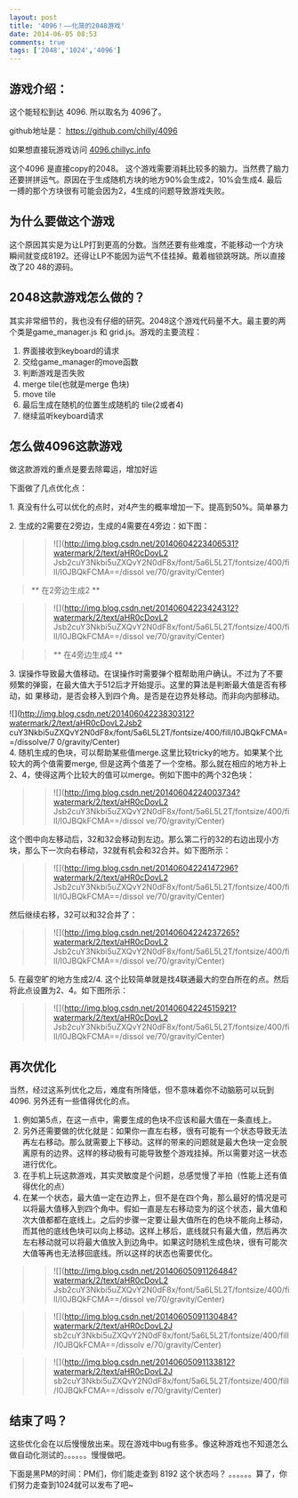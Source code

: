 ```yaml
---
layout: post
title: '4096！——化简的2048游戏'
date: 2014-06-05 08:53
comments: true
tags: ['2048','1024','4096']
---
```


##  游戏介绍：

这个能轻松到达 4096. 所以取名为 4096了。

github地址是： [ https://github.com/chilly/4096 ](https://github.com/chilly/4096)

如果想直接玩游戏访问 [ 4096.chillyc.info ](http://4096.chillyc.info)

这个4096 是直接copy的2048。 这个游戏需要消耗比较多的脑力。当然费了脑力还要拼拼运气。原因在于生成随机方块的地方90%会生成2，10%会生成4.
最后一搏的那个方块很有可能会因为2，4生成的问题导致游戏失败。

##  为什么要做这个游戏

这个原因其实是为让LP打到更高的分数。当然还要有些难度，不能移动一个方块瞬间就变成8192。还得让LP不能因为运气不佳挂掉。戴着枷锁跳呀跳。所以直接改了20
48的源码。

##  
##  2048这款游戏怎么做的？

其实非常细节的，我也没有仔细的研究。2048这个游戏代码量不大。最主要的两个类是game_manager.js 和 grid.js。游戏的主要流程：

  1. 界面接收到keyboard的请求 
  2. 交给game_manager的move函数 
  3. 判断游戏是否失败 
  4. merge tile(也就是merge 色块) 
  5. move tile 
  6. 最后生成在随机的位置生成随机的 tile(2或者4) 
  7. 继续监听keyboard请求 

##  
##  怎么做4096这款游戏

做这款游戏的重点是要去除霉运，增加好运

下面做了几点优化点：

1\. 真没有什么可以优化的点时，对4产生的概率增加一下。提高到50%。简单暴力

2\. 生成的2需要在2旁边，生成的4需要在4旁边：如下图：

> > ![](http://img.blog.csdn.net/20140604223406531?watermark/2/text/aHR0cDovL2
Jsb2cuY3Nkbi5uZXQvY2N0dF8x/font/5a6L5L2T/fontsize/400/fill/I0JBQkFCMA==/dissol
ve/70/gravity/Center)

> ** 在2旁边生成2  **

> > ![](http://img.blog.csdn.net/20140604223424312?watermark/2/text/aHR0cDovL2
Jsb2cuY3Nkbi5uZXQvY2N0dF8x/font/5a6L5L2T/fontsize/400/fill/I0JBQkFCMA==/dissol
ve/70/gravity/Center)

>>

>> ** 在4旁边生成4  **

3\. 误操作导致最大值移动。在误操作时需要弹个框帮助用户确认。不过为了不要频繁的弹窗，在最大值大于512后才开始提示。这里的算法是判断最大值是否有移动，如
果移动，是否会移入到四个角。是否是在边界处移动。而非向内部移动。

![](http://img.blog.csdn.net/20140604223830312?watermark/2/text/aHR0cDovL2Jsb2
cuY3Nkbi5uZXQvY2N0dF8x/font/5a6L5L2T/fontsize/400/fill/I0JBQkFCMA==/dissolve/7
0/gravity/Center)  
4\. 随机生成的色块，可以帮助某些值merge.这里比较tricky的地方。如果某个比较大的两个值需要merge,
但是这两个值差了一个空格。那么就在相应的地方补上2、4，使得这两个比较大的值可以merge。例如下图中的两个32色块：

> > ![](http://img.blog.csdn.net/20140604224003734?watermark/2/text/aHR0cDovL2
Jsb2cuY3Nkbi5uZXQvY2N0dF8x/font/5a6L5L2T/fontsize/400/fill/I0JBQkFCMA==/dissol
ve/70/gravity/Center)

这个图中向左移动后，32和32会移动到左边。那么第二行的32的右边出现小方块，那么下一次向右移动，32就有机会和32合并。如下图所示：

> > ![](http://img.blog.csdn.net/20140604224147296?watermark/2/text/aHR0cDovL2
Jsb2cuY3Nkbi5uZXQvY2N0dF8x/font/5a6L5L2T/fontsize/400/fill/I0JBQkFCMA==/dissol
ve/70/gravity/Center)

然后继续右移，32可以和32合并了：

> > ![](http://img.blog.csdn.net/20140604224237265?watermark/2/text/aHR0cDovL2
Jsb2cuY3Nkbi5uZXQvY2N0dF8x/font/5a6L5L2T/fontsize/400/fill/I0JBQkFCMA==/dissol
ve/70/gravity/Center)

>>

>>  
5\. 在最空旷的地方生成2/4. 这个比较简单就是找4联通最大的空白所在的点。然后将此点设置为2、4。如下图所示：

> > ![](http://img.blog.csdn.net/20140604224515921?watermark/2/text/aHR0cDovL2
Jsb2cuY3Nkbi5uZXQvY2N0dF8x/font/5a6L5L2T/fontsize/400/fill/I0JBQkFCMA==/dissol
ve/70/gravity/Center)

>>

>>  
##  
##  再次优化

当然，经过这系列优化之后，难度有所降低，但不意味着你不动脑筋可以玩到4096. 另外还有一些值得优化的点。

  1. 例如第5点，在这一点中，需要生成的色块不应该和最大值在一条直线上。 
  2. 另外还需要做的优化就是：如果你一直左右移，很有可能有一个状态导致无法再左右移动。那么就需要上下移动。这样的带来的问题就是最大色块一定会脱离原有的边界。这样的移动极有可能导致整个游戏挂掉。所以需要对这一状态进行优化。 
  3. 在手机上玩这款游戏，其实灵敏度是个问题，总感觉慢了半拍（性能上还有值得优化的点） 
  4. 在某一个状态，最大值一定在边界上，但不是在四个角，那么最好的情况是可以将最大值移入到四个角中。假如一直是左右移动变为的这个状态，最大值和次大值都都在底线上。之后的步骤一定要让最大值所在的色块不能向上移动，而其他的底线色块可以向上移动。这样上移后，底线就只有最大值，然后再次左右移动就可以将最大值放入到边角中。如果这时随机生成色块，很有可能次大值等再也无法移回底线。所以这样的状态也需要优化。   
> > ![](http://img.blog.csdn.net/20140605091126484?watermark/2/text/aHR0cDovL2
Jsb2cuY3Nkbi5uZXQvY2N0dF8x/font/5a6L5L2T/fontsize/400/fill/I0JBQkFCMA==/dissol
ve/70/gravity/Center)

>>

>> ![](http://img.blog.csdn.net/20140605091130484?watermark/2/text/aHR0cDovL2J
sb2cuY3Nkbi5uZXQvY2N0dF8x/font/5a6L5L2T/fontsize/400/fill/I0JBQkFCMA==/dissolv
e/70/gravity/Center)

>>

>> ![](http://img.blog.csdn.net/20140605091133812?watermark/2/text/aHR0cDovL2J
sb2cuY3Nkbi5uZXQvY2N0dF8x/font/5a6L5L2T/fontsize/400/fill/I0JBQkFCMA==/dissolv
e/70/gravity/Center)  
##  结束了吗？

这些优化会在以后慢慢放出来。现在游戏中bug有些多。像这种游戏也不知道怎么做自动化测试的。。。。。。慢慢做吧。

下面是黑PM的时间：PM们，你们能走查到 8192 这个状态吗？ 。。。。。。算了，你们努力走查到1024就可以发布了吧~

